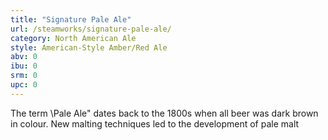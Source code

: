 ```yaml
---
title: "Signature Pale Ale"
url: /steamworks/signature-pale-ale/
category: North American Ale
style: American-Style Amber/Red Ale
abv: 0
ibu: 0
srm: 0
upc: 0
---
```

The term \Pale Ale\" dates back to the 1800s when all beer was dark brown in colour. New malting techniques led to the development of pale malt
